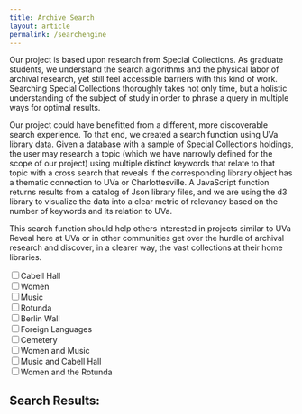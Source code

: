 ```yaml
---
title: Archive Search
layout: article
permalink: /searchengine
---
```

<html>
<link rel="stylesheet" type="text/css" href="http://reveal.scholarslab.org/javascript/style.css">
<link rel="stylesheet" href="http://reveal.scholarslab.org/css/main.css">
<link rel="stylesheet" href="http://reveal.scholarslab.org/css/styles.css">

<body>
  <script src='http://reveal.scholarslab.org/javascript/d3.js'></script>
  <script src='http://reveal.scholarslab.org/javascript/lodash.js'></script>
  <script src='http://reveal.scholarslab.org/javascript/analysis.js'></script>
  <script src='http://reveal.scholarslab.org/javascript/jquery-3.3.1.min.js'></script>
  <script src="https://d3js.org/d3.v4.min.js"></script>
  <p>Our project is based upon research from Special Collections. As graduate students, we understand the search algorithms and the physical labor of archival research, yet still feel accessible barriers with this kind of work. Searching Special Collections thoroughly takes not only time, but a holistic understanding of the subject of study in order to phrase a query in multiple ways for optimal results.</p>
  <p>Our project could have benefitted from a different, more discoverable search experience. To that end, we created a search function using UVa library data. Given a database with a sample of Special Collections holdings, the user may research a topic (which we have narrowly defined for the scope of our project) using multiple distinct keywords that relate to that topic with a cross search that reveals if the corresponding library object has a thematic connection to UVa or Charlottesville. A JavaScript function returns results from a catalog of Json library files, and we are using the d3 library to visualize the data into a clear metric of relevancy based on the number of keywords and its relation to UVa.</p>
  <p> This search function should help others interested in projects similar to UVa Reveal here at UVa or in other communities get over the hurdle of archival research and discover, in a clearer way, the vast collections at their home libraries.</p>
<form action=''>
  <input type="checkbox" id="cabell" onclick="search('cabell');">Cabell Hall<br>
  <input type="checkbox" id="women" onclick="search('women');">Women<br>
  <input type="checkbox" id="music" onclick="search('music');">Music<br>
  <input type="checkbox" id="rotunda" onclick="search('rotunda');">Rotunda<br>
  <input type="checkbox" id="berlin" onclick="search('berlin');">Berlin Wall<br>
  <input type="checkbox" id="languages" onclick="search('languages');">Foreign Languages<br>
  <input type="checkbox" id="cemetery" onclick="search('cemetery');">Cemetery<br>
  <input type="checkbox" id="womenmusic" onclick="search2('women'); ('music');">Women and Music<br>
  <input type="checkbox" id="cabellmusic" onclick="search('cabellmusic');">Music and Cabell Hall<br>
  <input type="checkbox" id="rotundawomen" onclick="search('rotundawomen');">Women and the Rotunda<br>
</form>

<div>
  <h2>Search Results:</h2>
  <ul id="results">

  </ul>
</div>
</body>


</html>
